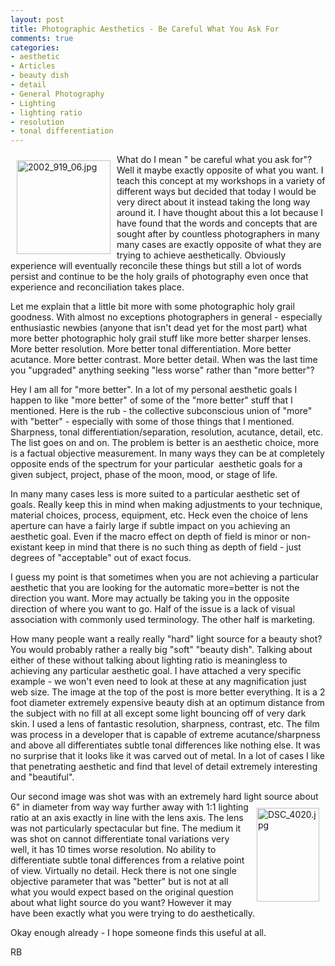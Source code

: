 ```yaml
---
layout: post
title: Photographic Aesthetics - Be Careful What You Ask For
comments: true
categories:
- aesthetic
- Articles
- beauty dish
- detail
- General Photography
- Lighting
- lighting ratio
- resolution
- tonal differentiation
---
```

<a rel="lightbox" href="/wp-content/uploads/2009/12/2002_919_06.jpg"><img title="2002_919_06.jpg" src="/wp-content/uploads/2009/12/.thumbs/.2002_919_06.jpg" border="0" alt="2002_919_06.jpg" hspace="10" vspace="10" width="150" height="150" align="left" /></a>What do I mean " be careful what you ask for"? Well it maybe exactly opposite of what you want. I teach this concept at my workshops in a variety of different ways but decided that today I would be very direct about it instead taking the long way around it. I have thought about this a lot because I have found that the words and concepts that are sought after by countless photographers in many many cases are exactly opposite of what they are trying to achieve aesthetically. Obviously experience will eventually reconcile these things but still a lot of words persist and continue to be the holy grails of photography even once that experience and reconciliation takes place.

Let me explain that a little bit more with some photographic holy grail goodness. With almost no exceptions photographers in general - especially enthusiastic newbies (anyone that isn't dead yet for the most part) what more better photographic holy grail stuff like more better sharper lenses. More better resolution. More better tonal differentiation. More better acutance. More better contrast. More better detail. When was the last time you "upgraded" anything seeking "less worse" rather than "more better"?

Hey I am all for "more better". In a lot of my personal aesthetic goals I happen to like "more better" of some of the "more better" stuff that I mentioned. Here is the rub - the collective subconscious union of "more" with "better" - especially with some of those things that I mentioned. Sharpness, tonal differentiation/separation, resolution, acutance, detail, etc. The list goes on and on. The problem is better is an aesthetic choice, more is a factual objective measurement. In many ways they can be at completely opposite ends of the spectrum for your particular  aesthetic goals for a given subject, project, phase of the moon, mood, or stage of life.

In many many cases less is more suited to a particular aesthetic set of goals. Really keep this in mind when making adjustments to your technique, material choices, process, equipment, etc. Heck even the choice of lens aperture can have a fairly large if subtle impact on you achieving an aesthetic goal. Even if the macro effect on depth of field is minor or non-existant keep in mind that there is no such thing as depth of field - just degrees of "acceptable" out of exact focus.

I guess my point is that sometimes when you are not achieving a particular aesthetic that you are looking for the automatic more=better is not the direction you want. More may actually be taking you in the opposite direction of where you want to go. Half of the issue is a lack of visual association with commonly used terminology. The other half is marketing.

How many people want a really really "hard" light source for a beauty shot? You would probably rather a really big "soft" "beauty dish". Talking about either of these without talking about lighting ratio is meaningless to achieving any particular aesthetic goal. I have attached a very specific example - we won't even need to look at these at any magnification just web size. The image at the top of the post is more better everything. It is a 2 foot diameter extremely expensive beauty dish at an optimum distance from the subject with no fill at all except some light bouncing off of very dark skin. I used a lens of fantastic resolution, sharpness, contrast, etc. The film was process in a developer that is capable of extreme acutance/sharpness and above all differentiates subtle tonal differences like nothing else. It was no surprise that it looks like it was carved out of metal. In a lot of cases I like that penetrating aesthetic and find that level of detail extremely interesting and "beautiful".

Our second image was shot was with an extremely hard light source about 6" in diameter<a rel="lightbox" href="/wp-content/uploads/2009/12/DSC_4020.jpg"><img title="DSC_4020.jpg" src="/wp-content/uploads/2009/12/.thumbs/.DSC_4020.jpg" border="0" alt="DSC_4020.jpg" hspace="10" vspace="10" width="100" height="150" align="right" /></a> from way way further away with 1:1 lighting ratio at an axis exactly in line with the lens axis. The lens was not particularly spectacular but fine. The medium it was shot on cannot differentiate tonal variations very well, it has 10 times worse resolution. No ability to differentiate subtle tonal differences from a relative point of view. Virtually no detail. Heck there is not one single objective parameter that was "better" but is not at all what you would expect based on the original question about what light source do you want? However it may have been exactly what you were trying to do aesthetically.

Okay enough already - I hope someone finds this useful at all.

RB